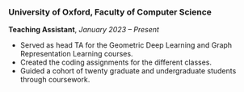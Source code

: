 ### University of Oxford, Faculty of Computer Science  
**Teaching Assistant**, *January 2023 – Present*  
- Served as head TA for the Geometric Deep Learning and Graph Representation Learning courses.
- Created the coding assignments for the different classes.
- Guided a cohort of twenty graduate and undergraduate students through coursework.
